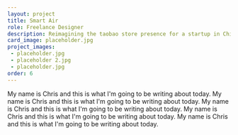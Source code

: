 ```yaml
---
layout: project
title: Smart Air
role: Freelance Designer
description: Reimagining the taobao store presence for a startup in China.
card_image: placeholder.jpg
project_images: 
 - placeholder.jpg
 - placeholder 2.jpg
 - placeholder.jpg
order: 6
---
```



My name is Chris and this is what I'm going to be writing about today. My name is Chris and this is what I'm going to be writing about today. My name is Chris and this is what I'm going to be writing about today. My name is Chris and this is what I'm going to be writing about today. My name is Chris and this is what I'm going to be writing about today.

